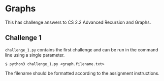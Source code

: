 # Graphs

This has challenge answers to CS 2.2 Advanced Recursion and Graphs.

## Challenge 1

`challenge_1.py` contains the first challenge and can be run in the command line using a single parameter.

```
$ python3 challenge_1.py <graph.filename.txt>
```

The filename should be formatted according to the assignment instructions.